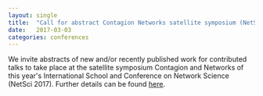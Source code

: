 ```yaml
---
layout: single
title:  "Call for abstract Contagion Networks satellite symposium (NetSci 2017)"
date:   2017-03-03
categories: conferences
---
```


We invite abstracts of new and/or recently published work for contributed talks to take place at the satellite symposium Contagion and Networks of this year's International School and Conference on Network Science (NetSci 2017). Further details can be found [here](https://contnet2017.github.io/).